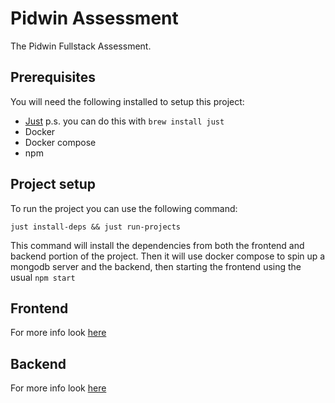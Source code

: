 # Pidwin Assessment

The Pidwin Fullstack Assessment.

## Prerequisites
You will need the following installed to setup this project:
- [Just](https://github.com/casey/just) p.s. you can do this with ```brew install just```
- Docker
- Docker compose
- npm

## Project setup

To run the project you can use the following command:

``` just install-deps && just run-projects ```

This command will install the dependencies from both the frontend and backend portion of the project. Then it will use docker compose to spin up a mongodb server and the backend, then starting the frontend using the usual ``` npm start ```

## Frontend

For more info look [here](./frontend/README.md)

## Backend

For more info look [here](./backend/readme.md)
